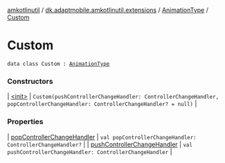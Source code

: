 [amkotlinutil](../../../index.md) / [dk.adaptmobile.amkotlinutil.extensions](../../index.md) / [AnimationType](../index.md) / [Custom](index.md)

# Custom

`data class Custom : `[`AnimationType`](../index.md)

### Constructors

| [&lt;init&gt;](-init-.md) | `Custom(pushControllerChangeHandler: ControllerChangeHandler, popControllerChangeHandler: ControllerChangeHandler? = null)` |

### Properties

| [popControllerChangeHandler](pop-controller-change-handler.md) | `val popControllerChangeHandler: ControllerChangeHandler?` |
| [pushControllerChangeHandler](push-controller-change-handler.md) | `val pushControllerChangeHandler: ControllerChangeHandler` |

